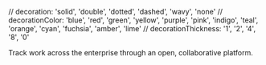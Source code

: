 // decoration: 'solid', 'double', 'dotted', 'dashed', 'wavy', 'none'
// decorationColor: 'blue', 'red', 'green', 'yellow', 'purple', 'pink', 'indigo', 'teal', 'orange', 'cyan',  'fuchsia', 'amber', 'lime'
// decorationThickness: '1', '2', '4', '8', '0'

<P size="2xl" weight="bold">
  <Span 
    decoration={spanDecoration}
    decorationColor={spanDecorationColor}
    decorationThickness={spanDecorationThickness}
  >Track work across the enterprise through an open, collaborative platform.</Span
  >
</P>